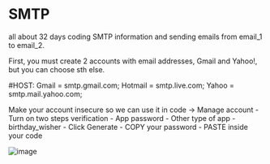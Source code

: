 # SMTP
all about 32 days coding SMTP information and sending emails from email_1 to email_2.

First, you must create 2 accounts with email addresses, Gmail and Yahoo!, but you can choose sth else.

#HOST: Gmail = smtp.gmail.com; Hotmail = smtp.live.com; Yahoo = smtp.mail.yahoo.com;

Make your account insecure so we can use it in code -> Manage account - Turn on two steps verification - App password - Other type of app - birthday_wisher - Click Generate - COPY your password - PASTE inside your code

![image](https://github.com/worklil/SMTP/assets/88007852/d0c136e3-0f4a-4651-b019-3971acb9cd31)

